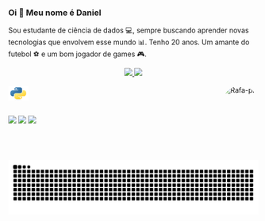 ### Oi 👋 Meu nome é Daniel
Sou estudante de ciência de dados 💻, sempre buscando aprender novas tecnologias que envolvem esse mundo 📊. 
Tenho 20 anos. Um amante do futebol ⚽  e um bom jogador de games 🎮.

<div align="center">
  <a href="https://github.com/Danielzinho-create">
  <img height="150em" src="https://github-readme-stats.vercel.app/api?username=Danielzinho-create&show_icons=true&theme=github_dark&include_all_commits=true&count_private=true"/>
  <img height="150em" src="https://github-readme-stats.vercel.app/api/top-langs/?username=Danielzinho-create&layout=compact&langs_count=7&theme=github_dark"/>
</div>
<div style="display: inline_block"><br>
  <img align="center" alt="Rafa-Python" height="30" width="40" src="https://raw.githubusercontent.com/devicons/devicon/master/icons/python/python-original.svg">
  <img align="right" alt="Rafa-pic" height="150" style="border-radius:50px;" src="https://c.tenor.com/yFKbJFsOvs4AAAAC/luffy-smile-luffy-giggle.gif?width=676&height=676">
</div>

  ##
 
<div> 
  <a href="https://www.instagram.com/dzinssilva" target="_blank"><img src="https://img.shields.io/badge/-Instagram-%23E4405F?style=for-the-badge&logo=instagram&logoColor=white" target="_blank"></a>
  <a href = "mailto:danielsoares.data@outlook.com"><img src="https://img.shields.io/badge/Microsoft_Outlook-0078D4?style=for-the-badge&logo=microsoft-outlook&logoColor=white"></a>
  <a href="https://www.linkedin.com/in/daniel-soares-ti" target="_blank"><img src="https://img.shields.io/badge/-LinkedIn-%230077B5?style=for-the-badge&logo=linkedin&logoColor=white" target="_blank"></a> 
 </div>
 
 ![Snake animation](https://github.com/Danielzinho-create/Danielzinho-create/blob/output/github-contribution-grid-snake.svg)



